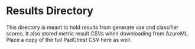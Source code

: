 # Results Directory
This directory is meant to hold results from generate vae and classifier scores.  It also stored metric result CSVs when downloading from AzureML.  Place a copy of the full PadChest CSV here as well.
